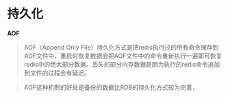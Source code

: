 # 持久化
**AOF**
> AOF（Append Only File）持久化方式是把redis执行过的所有命令保存到AOF文件中，重启时恢复数据会把AOF文件中的命令重新执行一遍即可恢复redis中的绝大部分数据。丢失的部分内存数据是因为执行的redis命令追加到文件的过程会有延迟。

> AOF这种机制的好处是备份的数据比RDB的持久化方式较为完善，


